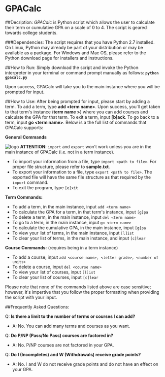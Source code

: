 # GPACalc

##Decription:
_GPACalc_ is Python script which allows the user to calculate their term or cumulative GPA on a scale of 0 to 4. 
The script is geared towards college students.

###Dependencies:
The script requires that you have Python 2.7 installed. On Linux, Python may already be part of your distribution or may be available as a package. For Windows and Mac OS, please refer to the Python download page for installers and instructions.

##How to Run:
Simply download the script and invoke the Python interpreter in your terminal or command prompt manually as follows:
**`python gpacalc.py`**

Upon success, GPACalc will take you to the main instance where you will be prompted for input.

##How to Use:
After being prompted for input, please start by adding a term. To add a term, type **add \<term name\>**. Upon success, you'll get taken to that term's instance (**term name >**) where you can add courses and calculate the GPA for that term. To exit a term, input **[b]ack**. To go back to a term, input **go \<term name\>**. Below is a the full list of commands that GPACalc supports:


**General Commands**

![logo](http://i.snag.gy/3F75G.jpg) **ATTENTION**: `import` and `export` won't work unless you are in the main instance of GPACalc (i.e. not in a term instance). 

* To import your information from a file, type `import <path to file>`. For proper file structure, please refer to **sample.txt**.
* To export your information to a file, type `export <path to file>`. The exported file will have the same file structure as that required by the `import` command. 
* To exit the program, type `[e]xit`

**Term Commands:**
* To add a term, in the main instance, input `add <term name>`
* To calculate the GPA for a term, in that term's instance, input `[g]pa`
* To delete a term, in the main instance, input `del <term name>`
* To go to a term, in the main instance, input `go <term name>`
* To calculate the cumulative GPA, in the main instance, input `[g]pa`
* To view your list of terms, in the main instance, input `[l]ist`
* To clear your list of terms, in the main instance, and input `[c]lear`

**Course Commands:** (requires being in a term instance)
* To add a course, input `add <course name>, <letter grade>, <number of units>`
* To delete a course, input `del <course name>`
* To view your list of courses, input `[l]ist`
* To clear your list of courses, input `[c]lear`

Please note that none of the commands listed above are case sensitive; however, it's impertive that you follow the proper formatting when providing the script with your input.

##Frequently Asked Questions: 

Q: **Is there a limit to the number of terms or courses I can add?**
* A: No. You can add many terms and courses as you want.

Q: **Do P/NP (Pass/No Pass) courses are factored in?**
* A: No. P/NP courses are not factored in your GPA.

Q: **Do I (Incompletes) and W (Withdrawals) receive grade points?**
* A: No. I and W do not receive grade points and do not have an effect on your GPA.

